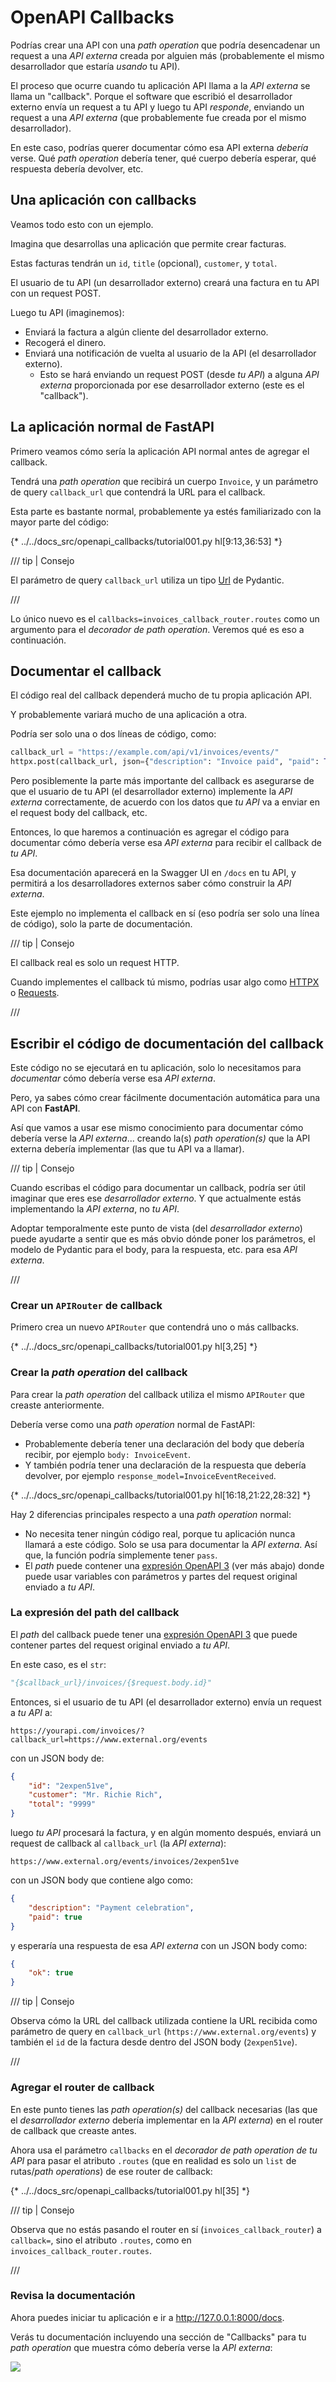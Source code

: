 # OpenAPI Callbacks

Podrías crear una API con una *path operation* que podría desencadenar un request a una *API externa* creada por alguien más (probablemente el mismo desarrollador que estaría *usando* tu API).

El proceso que ocurre cuando tu aplicación API llama a la *API externa* se llama un "callback". Porque el software que escribió el desarrollador externo envía un request a tu API y luego tu API *responde*, enviando un request a una *API externa* (que probablemente fue creada por el mismo desarrollador).

En este caso, podrías querer documentar cómo esa API externa *debería* verse. Qué *path operation* debería tener, qué cuerpo debería esperar, qué respuesta debería devolver, etc.

## Una aplicación con callbacks

Veamos todo esto con un ejemplo.

Imagina que desarrollas una aplicación que permite crear facturas.

Estas facturas tendrán un `id`, `title` (opcional), `customer`, y `total`.

El usuario de tu API (un desarrollador externo) creará una factura en tu API con un request POST.

Luego tu API (imaginemos):

* Enviará la factura a algún cliente del desarrollador externo.
* Recogerá el dinero.
* Enviará una notificación de vuelta al usuario de la API (el desarrollador externo).
    * Esto se hará enviando un request POST (desde *tu API*) a alguna *API externa* proporcionada por ese desarrollador externo (este es el "callback").

## La aplicación normal de **FastAPI**

Primero veamos cómo sería la aplicación API normal antes de agregar el callback.

Tendrá una *path operation* que recibirá un cuerpo `Invoice`, y un parámetro de query `callback_url` que contendrá la URL para el callback.

Esta parte es bastante normal, probablemente ya estés familiarizado con la mayor parte del código:

{* ../../docs_src/openapi_callbacks/tutorial001.py hl[9:13,36:53] *}

/// tip | Consejo

El parámetro de query `callback_url` utiliza un tipo <a href="https://docs.pydantic.dev/latest/api/networks/" class="external-link" target="_blank">Url</a> de Pydantic.

///

Lo único nuevo es el `callbacks=invoices_callback_router.routes` como un argumento para el *decorador de path operation*. Veremos qué es eso a continuación.

## Documentar el callback

El código real del callback dependerá mucho de tu propia aplicación API.

Y probablemente variará mucho de una aplicación a otra.

Podría ser solo una o dos líneas de código, como:

```Python
callback_url = "https://example.com/api/v1/invoices/events/"
httpx.post(callback_url, json={"description": "Invoice paid", "paid": True})
```

Pero posiblemente la parte más importante del callback es asegurarse de que el usuario de tu API (el desarrollador externo) implemente la *API externa* correctamente, de acuerdo con los datos que *tu API* va a enviar en el request body del callback, etc.

Entonces, lo que haremos a continuación es agregar el código para documentar cómo debería verse esa *API externa* para recibir el callback de *tu API*.

Esa documentación aparecerá en la Swagger UI en `/docs` en tu API, y permitirá a los desarrolladores externos saber cómo construir la *API externa*.

Este ejemplo no implementa el callback en sí (eso podría ser solo una línea de código), solo la parte de documentación.

/// tip | Consejo

El callback real es solo un request HTTP.

Cuando implementes el callback tú mismo, podrías usar algo como <a href="https://www.python-httpx.org" class="external-link" target="_blank">HTTPX</a> o <a href="https://requests.readthedocs.io/" class="external-link" target="_blank">Requests</a>.

///

## Escribir el código de documentación del callback

Este código no se ejecutará en tu aplicación, solo lo necesitamos para *documentar* cómo debería verse esa *API externa*.

Pero, ya sabes cómo crear fácilmente documentación automática para una API con **FastAPI**.

Así que vamos a usar ese mismo conocimiento para documentar cómo debería verse la *API externa*... creando la(s) *path operation(s)* que la API externa debería implementar (las que tu API va a llamar).

/// tip | Consejo

Cuando escribas el código para documentar un callback, podría ser útil imaginar que eres ese *desarrollador externo*. Y que actualmente estás implementando la *API externa*, no *tu API*.

Adoptar temporalmente este punto de vista (del *desarrollador externo*) puede ayudarte a sentir que es más obvio dónde poner los parámetros, el modelo de Pydantic para el body, para la respuesta, etc. para esa *API externa*.

///

### Crear un `APIRouter` de callback

Primero crea un nuevo `APIRouter` que contendrá uno o más callbacks.

{* ../../docs_src/openapi_callbacks/tutorial001.py hl[3,25] *}

### Crear la *path operation* del callback

Para crear la *path operation* del callback utiliza el mismo `APIRouter` que creaste anteriormente.

Debería verse como una *path operation* normal de FastAPI:

* Probablemente debería tener una declaración del body que debería recibir, por ejemplo `body: InvoiceEvent`.
* Y también podría tener una declaración de la respuesta que debería devolver, por ejemplo `response_model=InvoiceEventReceived`.

{* ../../docs_src/openapi_callbacks/tutorial001.py hl[16:18,21:22,28:32] *}

Hay 2 diferencias principales respecto a una *path operation* normal:

* No necesita tener ningún código real, porque tu aplicación nunca llamará a este código. Solo se usa para documentar la *API externa*. Así que, la función podría simplemente tener `pass`.
* El *path* puede contener una <a href="https://github.com/OAI/OpenAPI-Specification/blob/master/versions/3.1.0.md#key-expression" class="external-link" target="_blank">expresión OpenAPI 3</a> (ver más abajo) donde puede usar variables con parámetros y partes del request original enviado a *tu API*.

### La expresión del path del callback

El *path* del callback puede tener una <a href="https://github.com/OAI/OpenAPI-Specification/blob/master/versions/3.1.0.md#key-expression" class="external-link" target="_blank">expresión OpenAPI 3</a> que puede contener partes del request original enviado a *tu API*.

En este caso, es el `str`:

```Python
"{$callback_url}/invoices/{$request.body.id}"
```

Entonces, si el usuario de tu API (el desarrollador externo) envía un request a *tu API* a:

```
https://yourapi.com/invoices/?callback_url=https://www.external.org/events
```

con un JSON body de:

```JSON
{
    "id": "2expen51ve",
    "customer": "Mr. Richie Rich",
    "total": "9999"
}
```

luego *tu API* procesará la factura, y en algún momento después, enviará un request de callback al `callback_url` (la *API externa*):

```
https://www.external.org/events/invoices/2expen51ve
```

con un JSON body que contiene algo como:

```JSON
{
    "description": "Payment celebration",
    "paid": true
}
```

y esperaría una respuesta de esa *API externa* con un JSON body como:

```JSON
{
    "ok": true
}
```

/// tip | Consejo

Observa cómo la URL del callback utilizada contiene la URL recibida como parámetro de query en `callback_url` (`https://www.external.org/events`) y también el `id` de la factura desde dentro del JSON body (`2expen51ve`).

///

### Agregar el router de callback

En este punto tienes las *path operation(s)* del callback necesarias (las que el *desarrollador externo* debería implementar en la *API externa*) en el router de callback que creaste antes.

Ahora usa el parámetro `callbacks` en el *decorador de path operation de tu API* para pasar el atributo `.routes` (que en realidad es solo un `list` de rutas/*path operations*) de ese router de callback:

{* ../../docs_src/openapi_callbacks/tutorial001.py hl[35] *}

/// tip | Consejo

Observa que no estás pasando el router en sí (`invoices_callback_router`) a `callback=`, sino el atributo `.routes`, como en `invoices_callback_router.routes`.

///

### Revisa la documentación

Ahora puedes iniciar tu aplicación e ir a <a href="http://127.0.0.1:8000/docs" class="external-link" target="_blank">http://127.0.0.1:8000/docs</a>.

Verás tu documentación incluyendo una sección de "Callbacks" para tu *path operation* que muestra cómo debería verse la *API externa*:

<img src="/img/tutorial/openapi-callbacks/image01.png">
